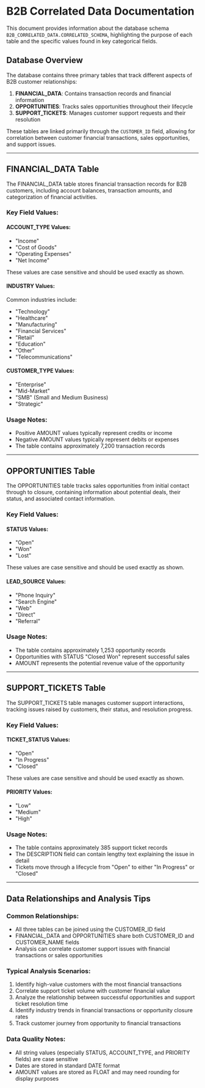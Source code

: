 # B2B Correlated Data Documentation

This document provides information about the database schema `B2B_CORRELATED_DATA.CORRELATED_SCHEMA`, highlighting the purpose of each table and the specific values found in key categorical fields.

## Database Overview

The database contains three primary tables that track different aspects of B2B customer relationships:

1. **FINANCIAL_DATA**: Contains transaction records and financial information
2. **OPPORTUNITIES**: Tracks sales opportunities throughout their lifecycle
3. **SUPPORT_TICKETS**: Manages customer support requests and their resolution

These tables are linked primarily through the `CUSTOMER_ID` field, allowing for correlation between customer financial transactions, sales opportunities, and support issues.

---

## FINANCIAL_DATA Table

The FINANCIAL_DATA table stores financial transaction records for B2B customers, including account balances, transaction amounts, and categorization of financial activities.

### Key Field Values:

#### ACCOUNT_TYPE Values:
- "Income"
- "Cost of Goods"
- "Operating Expenses"
- "Net Income"

These values are case sensitive and should be used exactly as shown.

#### INDUSTRY Values:
Common industries include:
- "Technology"
- "Healthcare"
- "Manufacturing"
- "Financial Services"
- "Retail"
- "Education"
- "Other"
- "Telecommunications"

#### CUSTOMER_TYPE Values:
- "Enterprise"
- "Mid-Market"
- "SMB" (Small and Medium Business)
- "Strategic"

### Usage Notes:
- Positive AMOUNT values typically represent credits or income
- Negative AMOUNT values typically represent debits or expenses
- The table contains approximately 7,200 transaction records

---

## OPPORTUNITIES Table

The OPPORTUNITIES table tracks sales opportunities from initial contact through to closure, containing information about potential deals, their status, and associated contact information.

### Key Field Values:

#### STATUS Values:
- "Open"
- "Won"
- "Lost"

These values are case sensitive and should be used exactly as shown.

#### LEAD_SOURCE Values:
- "Phone Inquiry"
- "Search Engine"
- "Web"
- "Direct"
- "Referral"

### Usage Notes:
- The table contains approximately 1,253 opportunity records
- Opportunities with STATUS "Closed Won" represent successful sales
- AMOUNT represents the potential revenue value of the opportunity

---

## SUPPORT_TICKETS Table

The SUPPORT_TICKETS table manages customer support interactions, tracking issues raised by customers, their status, and resolution progress.

### Key Field Values:

#### TICKET_STATUS Values:
- "Open"
- "In Progress"
- "Closed"

These values are case sensitive and should be used exactly as shown.

#### PRIORITY Values:
- "Low"
- "Medium"
- "High"

### Usage Notes:
- The table contains approximately 385 support ticket records
- The DESCRIPTION field can contain lengthy text explaining the issue in detail
- Tickets move through a lifecycle from "Open" to either "In Progress" or "Closed"

---

## Data Relationships and Analysis Tips

### Common Relationships:
- All three tables can be joined using the CUSTOMER_ID field
- FINANCIAL_DATA and OPPORTUNITIES share both CUSTOMER_ID and CUSTOMER_NAME fields
- Analysis can correlate customer support issues with financial transactions or sales opportunities

### Typical Analysis Scenarios:
1. Identify high-value customers with the most financial transactions
2. Correlate support ticket volume with customer financial value
3. Analyze the relationship between successful opportunities and support ticket resolution time
4. Identify industry trends in financial transactions or opportunity closure rates
5. Track customer journey from opportunity to financial transactions

### Data Quality Notes:
- All string values (especially STATUS, ACCOUNT_TYPE, and PRIORITY fields) are case sensitive
- Dates are stored in standard DATE format
- AMOUNT values are stored as FLOAT and may need rounding for display purposes